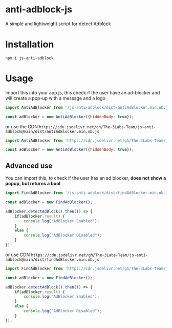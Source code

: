 # anti-adblock-js
A simple and lightweight script for detect Adblock

# Installation

```batch
npm i js-anti-adblock
```


# Usage

Import this into your app.js, this check if the user have an ad-blocker and will create a pop-up with a message and a logo
```js
import AntiAdBlocker from '/js-anti-adblock/dist/antiAdBlocker.min.ob.js';

const adBlocker = new AntiAdBlocker({hiddenBody: true});
```

or use the CDN ```https://cdn.jsdelivr.net/gh/The-3Labs-Team/js-anti-adblock@main/dist/antiAdBlocker.min.ob.js ```
```js
import AntiAdBlocker from 'https://cdn.jsdelivr.net/gh/The-3Labs-Team/js-anti-adblock@main/dist/antiAdBlocker.min.ob.js';

const adBlocker = new AntiAdBlocker({hiddenBody: true});
```

## Advanced use
You can import this, to check if the user has an ad blocker, **does not show a popup, but returns a bool**
```js
import FindAdBlocker from '/js-anti-adblock/dist/findAdBlocker.min.ob.js';

const adBlocker = new FindAdBlocker();

adBlocker.detectAdBlock().then(() => {
    if(adBlocker.result) {
        console.log("AdBlocker Enabled");
    }
    else {
        console.log("AdBlocker Disabled");
    }
});
```

or use CDN ```https://cdn.jsdelivr.net/gh/The-3Labs-Team/js-anti-adblock@main/dist/findAdBlocker.min.ob.js```

```js
import FindAdBlocker from 'https://cdn.jsdelivr.net/gh/The-3Labs-Team/js-anti-adblock@main/dist/findAdBlocker.min.ob.js';

const adBlocker = new FindAdBlocker();

adBlocker.detectAdBlock().then(() => {
    if(adBlocker.result) {
        console.log("AdBlocker Enabled");
    }
    else {
        console.log("AdBlocker Disabled");
    }
});
```
